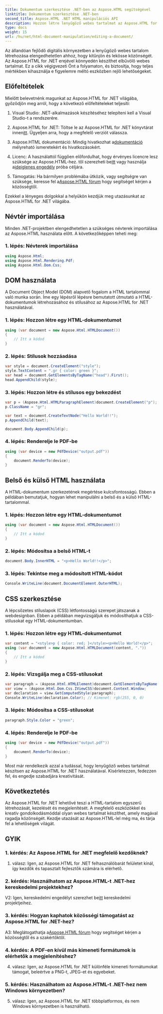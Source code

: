 ```yaml
---
title: Dokumentum szerkesztése .NET-ben az Aspose.HTML segítségével
linktitle: Dokumentum szerkesztése .NET-ben
second_title: Aspose.HTML .NET HTML manipulációs API
description: Hozzon létre lenyűgöző webes tartalmat az Aspose.HTML for .NET segítségével. Tanulja meg a HTML, CSS és egyebek kezelését.
type: docs
weight: 15
url: /hu/net/html-document-manipulation/editing-a-document/
---
```


Az állandóan fejlődő digitális környezetben a lenyűgöző webes tartalom létrehozása elengedhetetlen ahhoz, hogy kitűnjön és lekösse közönségét. Az Aspose.HTML for .NET erejével könnyedén készíthet elbűvölő webes tartalmat. Ez a cikk végigvezeti Önt a folyamaton, és biztosítja, hogy teljes mértékben kihasználja e figyelemre méltó eszközben rejlő lehetőségeket.

## Előfeltételek

Mielőtt belevetnénk magunkat az Aspose.HTML for .NET világába, győződjön meg arról, hogy a következő előfeltételeket teljesíti:

1. Visual Studio: .NET-alkalmazások készítéséhez telepíteni kell a Visual Studio-t a rendszerére.

2. Aspose.HTML for .NET: Töltse le az Aspose.HTML for .NET könyvtárat innen[itt](https://releases.aspose.com/html/net/). Ügyeljen arra, hogy a megfelelő verziót válassza.

3.  Aspose.HTML dokumentáció: Mindig hivatkozhat a[dokumentáció](https://reference.aspose.com/html/net/) mélyreható ismeretekért és hivatkozásokért.

4.  Licenc: A használattól függően előfordulhat, hogy érvényes licencre lesz szüksége az Aspose.HTML-hez. től szerezheti be[itt](https://purchase.aspose.com/buy) vagy használja a[ideiglenes engedély](https://purchase.aspose.com/temporary-license/) próba céljára.

5.  Támogatás: Ha bármilyen problémába ütközik, vagy segítségre van szüksége, keresse fel a[Aspose.HTML fórum](https://forum.aspose.com/) hogy segítséget kérjen a közösségtől.

Ezekkel a lényeges dolgokkal a helyükön kezdjük meg utazásunkat az Aspose.HTML for .NET világába.

## Névtér importálása

Minden .NET-projektben elengedhetetlen a szükséges névterek importálása az Aspose.HTML használata előtt. A következőképpen teheti meg:

### 1. lépés: Névterek importálása

```csharp
using Aspose.Html;
using Aspose.Html.Rendering.Pdf;
using Aspose.Html.Dom.Css;
```

## DOM használata

A Document Object Model (DOM) alapvető fogalom a HTML tartalommal való munka során. Íme egy lépésről lépésre bemutatott útmutató a HTML-dokumentumok létrehozásához és stílusához az Aspose.HTML for .NET használatával.

### 1. lépés: Hozzon létre egy HTML-dokumentumot

```csharp
using (var document = new Aspose.Html.HTMLDocument())
{
    // Itt a kódod
}
```

### 2. lépés: Stílusok hozzáadása

```csharp
var style = document.CreateElement("style");
style.TextContent = ".gr { color: green }";
var head = document.GetElementsByTagName("head").First();
head.AppendChild(style);
```

### 3. lépés: Hozzon létre és stílusos egy bekezdést

```csharp
var p = (Aspose.Html.HTMLParagraphElement)document.CreateElement("p");
p.ClassName = "gr";

var text = document.CreateTextNode("Hello World!!");
p.AppendChild(text);

document.Body.AppendChild(p);
```

### 4. lépés: Renderelje le PDF-be

```csharp
using (var device = new PdfDevice("output.pdf"))
{
    document.RenderTo(device);
}
```

## Belső és külső HTML használata

A HTML-dokumentum szerkezetének megértése kulcsfontosságú. Ebben a példában bemutatjuk, hogyan lehet manipulálni a belső és a külső HTML-tartalommal.

### 1. lépés: Hozzon létre egy HTML-dokumentumot

```csharp
using (var document = new Aspose.Html.HTMLDocument())
{
    // Itt a kódod
}
```

### 2. lépés: Módosítsa a belső HTML-t

```csharp
document.Body.InnerHTML = "<p>Hello World!!</p>";
```

### 3. lépés: Tekintse meg a módosított HTML-kódot

```csharp
Console.WriteLine(document.DocumentElement.OuterHTML);
```

## CSS szerkesztése

A lépcsőzetes stíluslapok (CSS) létfontosságú szerepet játszanak a webdesignban. Ebben a példában megvizsgáljuk és módosíthatjuk a CSS-stílusokat egy HTML-dokumentumban.

### 1. lépés: Hozzon létre egy HTML-dokumentumot

```csharp
var content = "<style>p { color: red; }</style><p>Hello World!</p>";
using (var document = new Aspose.Html.HTMLDocument(content, "."))
{
    // Itt a kódod
}
```

### 2. lépés: Vizsgálja meg a CSS-stílusokat

```csharp
var paragraph = (Aspose.Html.HTMLElement)document.GetElementsByTagName("p").First();
var view = (Aspose.Html.Dom.Css.IViewCSS)document.Context.Window;
var declaration = view.GetComputedStyle(paragraph);
Console.WriteLine(declaration.Color); // Kimenet: rgb(255, 0, 0)
```

### 3. lépés: Módosítsa a CSS-stílusokat

```csharp
paragraph.Style.Color = "green";
```

### 4. lépés: Renderelje le PDF-be

```csharp
using (var device = new PdfDevice("output.pdf"))
{
    document.RenderTo(device);
}
```

Most már rendelkezik azzal a tudással, hogy lenyűgöző webes tartalmat készítsen az Aspose.HTML for .NET használatával. Kísérletezzen, fedezzen fel, és engedje szabadjára kreativitását.

## Következtetés

Az Aspose.HTML for .NET lehetővé teszi a HTML-tartalom egyszerű létrehozását, kezelését és megjelenítését. A megfelelő eszközökkel és kreatív gondolkodásmóddal olyan webes tartalmat készíthet, amely magával ragadja közönségét. Kezdje utazását az Aspose.HTML-lel még ma, és tárja fel a lehetőségek világát.

## GYIK

### 1. kérdés: Az Aspose.HTML for .NET megfelelő kezdőknek?

1. válasz: Igen, az Aspose.HTML for .NET felhasználóbarát felületet kínál, így kezdők és tapasztalt fejlesztők számára is elérhető.

### 2. kérdés: Használhatom az Aspose.HTML-t .NET-hez kereskedelmi projektekhez?

 V2: Igen, kereskedelmi engedélyt szerezhet be[itt](https://purchase.aspose.com/buy) kereskedelmi projektjeihez.

### 3. kérdés: Hogyan kaphatok közösségi támogatást az Aspose.HTML for .NET-hez?

 A3: Meglátogathatja a[Aspose.HTML fórum](https://forum.aspose.com/) hogy segítséget kérjen a közösségtől és a szakértőktől.

### 4. kérdés: A PDF-en kívül más kimeneti formátumok is elérhetők a megjelenítéshez?

4. válasz: Igen, az Aspose.HTML for .NET különféle kimeneti formátumokat támogat, beleértve a PNG-t, JPEG-et és egyebeket.

### 5. kérdés: Használhatom az Aspose.HTML-t .NET-hez nem Windows környezetben?

5. válasz: Igen, az Aspose.HTML for .NET többplatformos, és nem Windows környezetben is használható.